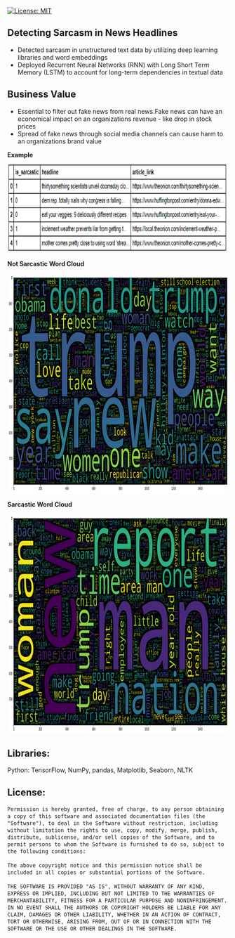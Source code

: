 [![License: MIT](https://img.shields.io/badge/License-MIT-green.svg)](https://opensource.org/licenses/MIT)

## Detecting Sarcasm in News Headlines 
- Detected sarcasm in unstructured text data by utilizing deep learning libraries and word embeddings
- Deployed Recurrent Neural Networks (RNN) with Long Short Term Memory (LSTM) to account for long-term dependencies in textual data

## Business Value
- Essential to filter out fake news from real news.Fake news can have an economical impact on an organizations revenue - like drop in stock prices
- Spread of fake news through social media channels can cause harm to an organizations brand value 

**Example**
<p align="center">
  <img  height="200" src="/table.PNG">
</p>

**Not Sarcastic Word Cloud**
<p align="center">
  <img  height="500" src="/Not_Sarcastic.png">
</p>

**Sarcastic Word Cloud**
<p align="center">
  <img  height="500" src="/Sarcastic.png">
</p>

## Libraries:
Python: TensorFlow, NumPy, pandas, Matplotlib, Seaborn, NLTK

## License:
```
Permission is hereby granted, free of charge, to any person obtaining a copy of this software and associated documentation files (the "Software"), to deal in the Software without restriction, including without limitation the rights to use, copy, modify, merge, publish, distribute, sublicense, and/or sell copies of the Software, and to permit persons to whom the Software is furnished to do so, subject to the following conditions:

The above copyright notice and this permission notice shall be included in all copies or substantial portions of the Software.

THE SOFTWARE IS PROVIDED "AS IS", WITHOUT WARRANTY OF ANY KIND, EXPRESS OR IMPLIED, INCLUDING BUT NOT LIMITED TO THE WARRANTIES OF MERCHANTABILITY, FITNESS FOR A PARTICULAR PURPOSE AND NONINFRINGEMENT. IN NO EVENT SHALL THE AUTHORS OR COPYRIGHT HOLDERS BE LIABLE FOR ANY CLAIM, DAMAGES OR OTHER LIABILITY, WHETHER IN AN ACTION OF CONTRACT, TORT OR OTHERWISE, ARISING FROM, OUT OF OR IN CONNECTION WITH THE SOFTWARE OR THE USE OR OTHER DEALINGS IN THE SOFTWARE.
